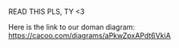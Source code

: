 READ THIS PLS, TY <3

Here is the link to our doman diagram:
https://cacoo.com/diagrams/aPkwZpxAPdt6VkiA
